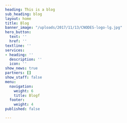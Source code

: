 ```yaml
---
heading: This is a blog
sub_heading: blog
layout: home
title: Blog
banner_image: "/uploads/2017/11/13/CNODES-logo-lg.jpg"
hero_button:
  text: ''
  href: ''
textline: ''
services:
- heading: ''
  description: ''
  icon: ''
show_news: true
partners: []
show_staff: false
menu:
  navigation:
    weight: 6
    title: Blogf
  footer:
    weight: 4
published: false

---
```

